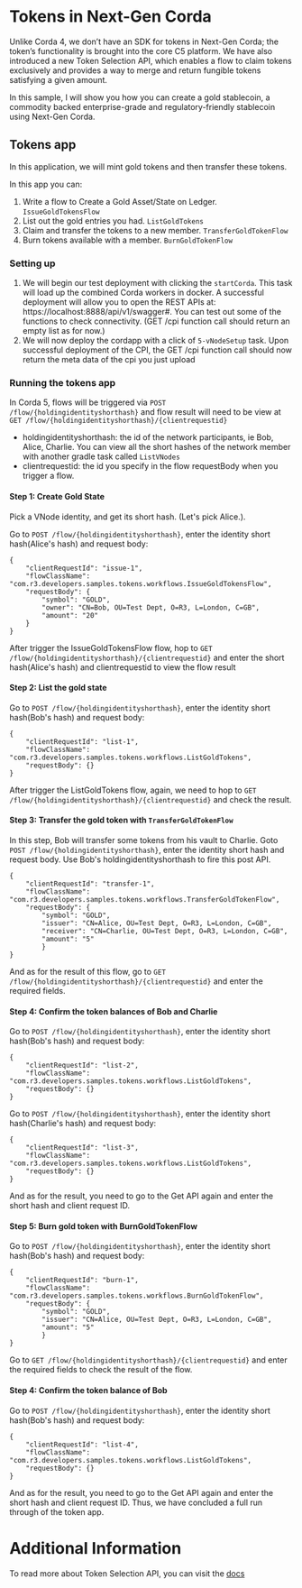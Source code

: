# Tokens in Next-Gen Corda

Unlike Corda 4, we don’t have an SDK for tokens in Next-Gen Corda;
the token’s functionality is brought into the core C5 platform.
We have also introduced a new Token Selection API, which enables a flow to claim
tokens exclusively and provides a way to merge and return fungible tokens satisfying a given amount.

In this sample, I will show you how you can create a gold stablecoin,
a commodity backed enterprise-grade and regulatory-friendly stablecoin
using Next-Gen Corda.

## Tokens app
In this application, we will mint gold tokens and then transfer these tokens.

In this app you can:
1. Write a flow to Create a Gold Asset/State on Ledger. `IssueGoldTokensFlow`
2. List out the gold entries you had. `ListGoldTokens`
3. Claim and transfer the tokens to a new member. `TransferGoldTokenFlow`
4. Burn tokens available with a member. `BurnGoldTokenFlow`

### Setting up

1. We will begin our test deployment with clicking the `startCorda`. This task will load up the combined Corda workers in docker.
   A successful deployment will allow you to open the REST APIs at: https://localhost:8888/api/v1/swagger#. You can test out some of the
   functions to check connectivity. (GET /cpi function call should return an empty list as for now.)
2. We will now deploy the cordapp with a click of `5-vNodeSetup` task. Upon successful deployment of the CPI, the GET /cpi function call should now return the meta data of the cpi you just upload

### Running the tokens app

In Corda 5, flows will be triggered via `POST /flow/{holdingidentityshorthash}` and flow result will need to be view at `GET /flow/{holdingidentityshorthash}/{clientrequestid}`
* holdingidentityshorthash: the id of the network participants, ie Bob, Alice, Charlie. You can view all the short hashes of the network member with another gradle task called `ListVNodes`
* clientrequestid: the id you specify in the flow requestBody when you trigger a flow.

#### Step 1: Create Gold State
Pick a VNode identity, and get its short hash. (Let's pick Alice.).

Go to `POST /flow/{holdingidentityshorthash}`, enter the identity short hash(Alice's hash) and request body:
```
{
    "clientRequestId": "issue-1",
    "flowClassName": "com.r3.developers.samples.tokens.workflows.IssueGoldTokensFlow",
    "requestBody": {
        "symbol": "GOLD",
        "owner": "CN=Bob, OU=Test Dept, O=R3, L=London, C=GB",
        "amount": "20"
    }
}
```

After trigger the IssueGoldTokensFlow flow, hop to `GET /flow/{holdingidentityshorthash}/{clientrequestid}` and enter the short hash(Alice's hash) and clientrequestid to view the flow result

#### Step 2: List the gold state
Go to `POST /flow/{holdingidentityshorthash}`, enter the identity short hash(Bob's hash) and request body:
```
{
    "clientRequestId": "list-1",
    "flowClassName": "com.r3.developers.samples.tokens.workflows.ListGoldTokens",
    "requestBody": {}
}
```
After trigger the ListGoldTokens flow, again, we need to hop to `GET /flow/{holdingidentityshorthash}/{clientrequestid}`
and check the result.

#### Step 3: Transfer the gold token with `TransferGoldTokenFlow`
In this step, Bob will transfer some tokens from his vault to Charlie.
Goto `POST /flow/{holdingidentityshorthash}`, enter the identity short hash and request body.
Use Bob's holdingidentityshorthash to fire this post API.
```
{
    "clientRequestId": "transfer-1",
    "flowClassName": "com.r3.developers.samples.tokens.workflows.TransferGoldTokenFlow",
    "requestBody": {
        "symbol": "GOLD",
        "issuer": "CN=Alice, OU=Test Dept, O=R3, L=London, C=GB",
        "receiver": "CN=Charlie, OU=Test Dept, O=R3, L=London, C=GB",
        "amount": "5"
        }
}
```
And as for the result of this flow, go to `GET /flow/{holdingidentityshorthash}/{clientrequestid}` and enter the required fields.

#### Step 4: Confirm the token balances of Bob and Charlie
Go to `POST /flow/{holdingidentityshorthash}`, enter the identity short hash(Bob's hash) and request body:
```
{
    "clientRequestId": "list-2",
    "flowClassName": "com.r3.developers.samples.tokens.workflows.ListGoldTokens",
    "requestBody": {}
}
```
Go to `POST /flow/{holdingidentityshorthash}`, enter the identity short hash(Charlie's hash) and request body:
```
{
    "clientRequestId": "list-3",
    "flowClassName": "com.r3.developers.samples.tokens.workflows.ListGoldTokens",
    "requestBody": {}
}
```

And as for the result, you need to go to the Get API again and enter the short hash and client request ID.

#### Step 5: Burn gold token with BurnGoldTokenFlow
Go to `POST /flow/{holdingidentityshorthash}`, enter the identity short hash(Bob's hash) and request body:
```
{
    "clientRequestId": "burn-1",
    "flowClassName": "com.r3.developers.samples.tokens.workflows.BurnGoldTokenFlow",
    "requestBody": {
        "symbol": "GOLD",
        "issuer": "CN=Alice, OU=Test Dept, O=R3, L=London, C=GB",
        "amount": "5"
        }
}
```
Go to `GET /flow/{holdingidentityshorthash}/{clientrequestid}` and enter the required fields to check the result of
the flow.

#### Step 4: Confirm the token balance of Bob

Go to `POST /flow/{holdingidentityshorthash}`, enter the identity short hash(Bob's hash) and request body:
```
{
    "clientRequestId": "list-4",
    "flowClassName": "com.r3.developers.samples.tokens.workflows.ListGoldTokens",
    "requestBody": {}
}
```

And as for the result, you need to go to the Get API again and enter the short hash and client request ID.
Thus, we have concluded a full run through of the token app.

# Additional Information

To read more about Token Selection API, you can visit the [docs](https://docs.r3.com/en/platform/corda/5.0/developing-applications/api/ledger/utxo-ledger/token-selection.html)
